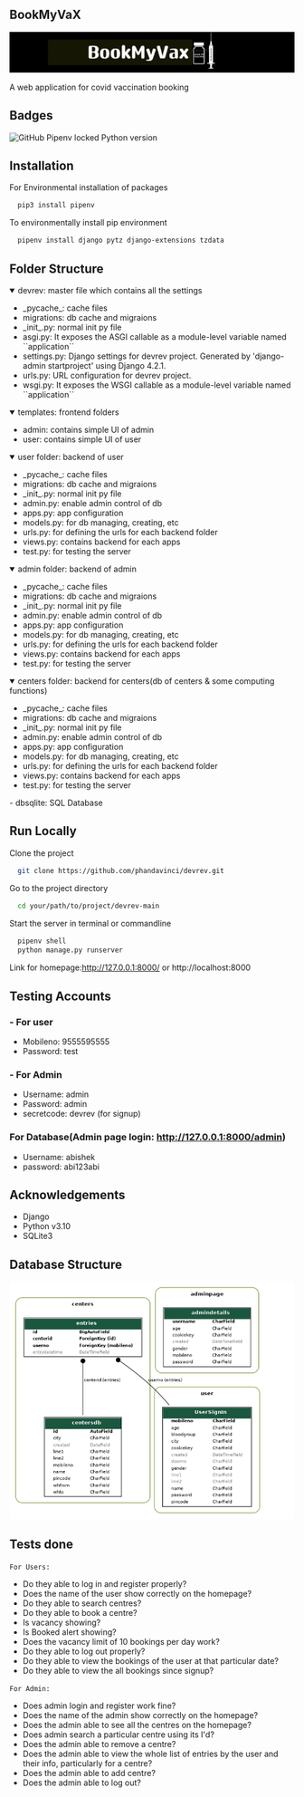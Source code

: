 
## BookMyVaX

![LOGO](readmefiles/logo.jpg)

A web application for covid vaccination booking



## Badges


![GitHub Pipenv locked Python version](https://img.shields.io/github/pipenv/locked/python-version/phandavinci/DevRev)
## Installation


For Environmental installation of packages
```bash
  pip3 install pipenv
```

To environmentally install pip environment 

```bash
  pipenv install django pytz django-extensions tzdata
```

## Folder Structure

<details open>
    <summary>devrev: master file which contains all the settings</summary>
    <ul>
        <li> _pycache_: cache files</li>
        <li>migrations: db cache and migraions</li>
        <li>_init_.py: normal init py file</li>
        <li>asgi.py: It exposes the ASGI callable as a module-level variable named ``application``</li>
        <li>settings.py: Django settings for devrev project. Generated by 'django-admin startproject' using Django 4.2.1.</li>
        <li>urls.py: URL configuration for devrev project.</li>
        <li>wsgi.py: It exposes the WSGI callable as a module-level variable named ``application``</li>
    </ul>
</details>
<details open>
    <summary>templates: frontend folders</summary>
    <ul>
        <li>admin: contains simple UI of admin</li>
        <li>user: contains simple UI of user</li>
    </ul>
</details>

<details open>
    <summary>user folder: backend of user</summary>
    <ul>
        <li> _pycache_: cache files</li>
        <li>migrations: db cache and migraions</li>
        <li>_init_.py: normal init py file</li>
        <li>admin.py: enable admin control of db</li>
        <li>apps.py: app configuration</li>
        <li>models.py: for db managing, creating, etc</li>
        <li>urls.py: for defining the urls for each backend folder</li>
        <li>views.py: contains backend for each apps</li>
        <li>test.py: for testing the server</li>
    </ul>
</details>

<details open>
    <summary>admin folder: backend of admin</summary>
    <ul>
        <li> _pycache_: cache files</li>
        <li>migrations: db cache and migraions</li>
        <li>_init_.py: normal init py file</li>
        <li>admin.py: enable admin control of db</li>
        <li>apps.py: app configuration</li>
        <li>models.py: for db managing, creating, etc</li>
        <li>urls.py: for defining the urls for each backend folder</li>
        <li>views.py: contains backend for each apps</li>
        <li>test.py: for testing the server</li>
    </ul>
</details>

<details open>
    <summary>centers folder: backend for centers(db of centers & some computing functions)</summary>
    <ul>
        <li> _pycache_: cache files</li>
        <li>migrations: db cache and migraions</li>
        <li>_init_.py: normal init py file</li>
        <li>admin.py: enable admin control of db</li>
        <li>apps.py: app configuration</li>
        <li>models.py: for db managing, creating, etc</li>
        <li>urls.py: for defining the urls for each backend folder</li>
        <li>views.py: contains backend for each apps</li>
        <li>test.py: for testing the server</li>
    </ul>
</details>
    - dbsqlite: SQL Database

## Run Locally
Clone the project

```bash
  git clone https://github.com/phandavinci/devrev.git
```

Go to the project directory

```bash
  cd your/path/to/project/devrev-main
```

Start the server in terminal or commandline

```bash
  pipenv shell
  python manage.py runserver
```

Link for homepage:http://127.0.0.1:8000/ or http://localhost:8000

## Testing Accounts

### - For user

- Mobileno: 9555595555
- Password: test

### - For Admin

- Username: admin 
- Password: admin
- secretcode: devrev (for signup)
### For Database(Admin page login: http://127.0.0.1:8000/admin)
- Username: abishek
- password: abi123abi

## Acknowledgements
 - Django
 - Python v3.10
 - SQLite3

  
## Database Structure

![DatabaseStructureImage](readmefiles/models.png)

## Tests done 
`For Users:`
- Do they able to log in and register properly?
- Does the name of the user show correctly on the homepage?
- Do they able to search centres?
- Do they able to book a centre?
- Is vacancy showing?
- Is Booked alert showing?
- Does the vacancy limit of 10 bookings per day work?
- Do they able to log out properly?
- Do they able to view the bookings of the user at that particular date?
- Do they able to view the all bookings since signup? 

`For Admin:`
- Does admin login and register work fine?
- Does the name of the admin show correctly on the homepage?
- Does the admin able to see all the centres on the homepage?
- Does admin search a particular centre using its I'd?
- Does the admin able to remove a centre?
- Does the admin able to view the whole list of entries by the user and their info, particularly for a centre?
- Does the admin able to add centre?
- Does the admin able to log out?

